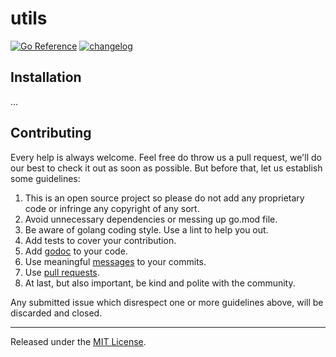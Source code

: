 utils
=======
[![Go Reference](https://pkg.go.dev/badge/github.com/americanas-go/log.svg)](https://pkg.go.dev/github.com/americanas-go/utils)
[![changelog](https://camo.githubusercontent.com/4d89fc2186d69bdbb2c6ea6cb54ab16915be5e5e0b63a393e87a75741f1baa8c/68747470733a2f2f696d672e736869656c64732e696f2f62616467652f6368616e67656c6f672d4348414e47454c4f472e6d642d253233453035373335)](CHANGELOG.md)

Installation
------------

...

Contributing
--------
Every help is always welcome. Feel free do throw us a pull request, we'll do our
best to check it out as soon as possible. But before that, let us establish some
guidelines:

1. This is an open source project so please do not add any proprietary code or
   infringe any copyright of any sort.
2. Avoid unnecessary dependencies or messing up go.mod file.
3. Be aware of golang coding style. Use a lint to help you out.
4. Add tests to cover your contribution.
5. Add [godoc](https://elliotchance.medium.com/godoc-tips-tricks-cda6571549b) to your code. 
6. Use meaningful [messages](https://medium.com/@menuka/writing-meaningful-git-commit-messages-a62756b65c81) to your commits.
7. Use [pull requests](https://help.github.com/en/github/collaborating-with-issues-and-pull-requests/about-pull-requests).
8. At last, but also important, be kind and polite with the community.

Any submitted issue which disrespect one or more guidelines above, will be discarded and closed.

<hr>

Released under the [MIT License](LICENSE).

